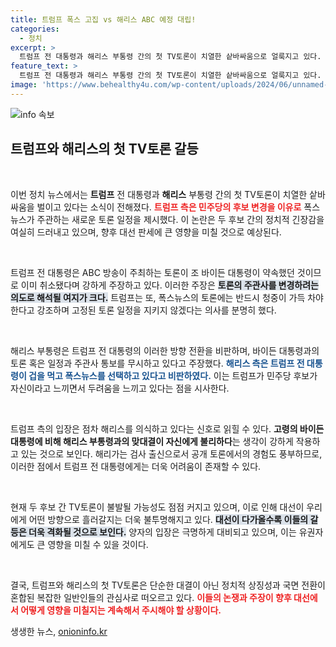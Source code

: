 ```yaml
---
title: 트럼프 폭스 고집 vs 해리스 ABC 예정 대립!
categories:
  - 정치
excerpt: >
  트럼프 전 대통령과 해리스 부통령 간의 첫 TV토론이 치열한 샅바싸움으로 얼룩지고 있다. 트럼프는 토론 주관사를 변경하겠다며 조건을 내걸었고, 해리스는 그를 강하게 반박했다. 과연 두 정치 거물의 대결은 성사될까?
feature_text: >
  트럼프 전 대통령과 해리스 부통령 간의 첫 TV토론이 치열한 샅바싸움으로 얼룩지고 있다. 트럼프는 토론 주관사를 변경하겠다며 조건을 내걸었고, 해리스는 그를 강하게 반박했다. 과연 두 정치 거물의 대결은 성사될까?
image: 'https://www.behealthy4u.com/wp-content/uploads/2024/06/unnamed-file.png'
---
```


<p><img src="https://www.behealthy4u.com/wp-content/uploads/2024/06/unnamed-file.png" alt="info 속보" /></p>

<h2 data-ke-size="size26">트럼프와 해리스의 첫 TV토론 갈등</h2>

<p data-ke-size="size16">&nbsp;</p>

<p>이번 정치 뉴스에서는 <b>트럼프</b> 전 대통령과 <b>해리스</b> 부통령 간의 첫 TV토론이 치열한 샅바싸움을 벌이고 있다는 소식이 전해졌다. <b><span style="color: #ee2323;">트럼프 측은 민주당의 후보 변경을 이유로</span></b> 폭스뉴스가 주관하는 새로운 토론 일정을 제시했다. 이 논란은 두 후보 간의 정치적 긴장감을 여실히 드러내고 있으며, 향후 대선 판세에 큰 영향을 미칠 것으로 예상된다.</p>

<p data-ke-size="size16">&nbsp;</p>

<p>트럼프 전 대통령은 ABC 방송이 주최하는 토론이 조 바이든 대통령이 약속했던 것이므로 이미 취소됐다며 강하게 주장하고 있다. 이러한 주장은 <b><span style="background-color: #21538527;">토론의 주관사를 변경하려는 의도로 해석될 여지가 크다.</span></b> 트럼프는 또, 폭스뉴스의 토론에는 반드시 청중이 가득 차야 한다고 강조하며 고정된 토론 일정을 지키지 않겠다는 의사를 분명히 했다.</p>

<p data-ke-size="size16">&nbsp;</p>

<p>해리스 부통령은 트럼프 전 대통령의 이러한 방향 전환을 비판하며, 바이든 대통령과의 토론 혹은 일정과 주관사 통보를 무시하고 있다고 주장했다. <b><span style="color: #1a5490;">해리스 측은 트럼프 전 대통령이 겁을 먹고 폭스뉴스를 선택하고 있다고 비판하였다.</span></b> 이는 트럼프가 민주당 후보가 자신이라고 느끼면서 두려움을 느끼고 있다는 점을 시사한다.</p>

<p data-ke-size="size16">&nbsp;</p>

<p>트럼프 측의 입장은 점차 해리스를 의식하고 있다는 신호로 읽힐 수 있다. <b>고령의 바이든 대통령에 비해 해리스 부통령과의 맞대결이 자신에게 불리하다</b>는 생각이 강하게 작용하고 있는 것으로 보인다. 해리가는 검사 출신으로서 공개 토론에서의 경험도 풍부하므로, 이러한 점에서 트럼프 전 대통령에게는 더욱 어려움이 존재할 수 있다. </p>

<p data-ke-size="size16">&nbsp;</p>

<p>현재 두 후보 간 TV토론이 불발될 가능성도 점점 커지고 있으며, 이로 인해 대선이 우리에게 어떤 방향으로 흘러갈지는 더욱 불투명해지고 있다. <b><span style="background-color: #21538527;">대선이 다가올수록 이들의 갈등은 더욱 격화될 것으로 보인다.</span></b> 양자의 입장은 극명하게 대비되고 있으며, 이는 유권자에게도 큰 영향을 미칠 수 있을 것이다.</p>

<p data-ke-size="size16">&nbsp;</p>

<p>결국, 트럼프와 해리스의 첫 TV토론은 단순한 대결이 아닌 정치적 상징성과 국면 전환이 혼합된 복잡한 일반인들의 관심사로 떠오르고 있다. <b><span style="color: #ee2323;">이들의 논쟁과 주장이 향후 대선에서 어떻게 영향을 미칠지는 계속해서 주시해야 할 상황이다.</span></b></p>
생생한 뉴스, <a href="https://onioninfo.kr" rel="dofollow">onioninfo.kr</a>


